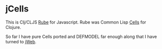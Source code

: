 # jCells

This is Clj/CLJS [Rube](https://github.com/kennytilton/rube/wiki) for Javascript. Rube was Common Lisp [Cells](https://github.com/kennytilton/cells/wiki) for Clojure.

So far I have pure Cells ported and DEFMODEL far enough along that I have turned to [jWeb]().


